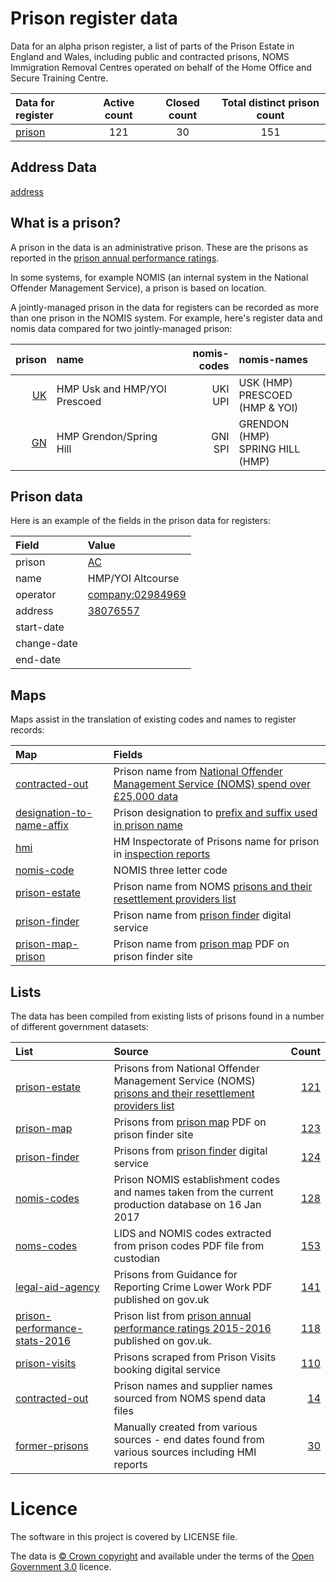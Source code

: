 # Prison register data

Data for an alpha prison register,
a list of parts of the Prison Estate in England and Wales, including public and contracted prisons, NOMS Immigration Removal Centres operated on behalf of the Home Office and Secure Training Centre.

| Data for register                | Active count | Closed count | Total distinct prison count |
| :---                             | :---:        | :---:        | :---:                       |
| [prison](data/prison/prison.tsv) | 121          | 30           | 151                         |


## Address Data
[address](maps/prison-address.tsv)


## What is a prison?

A prison in the data is an administrative prison. These are the prisons as
reported in the [prison annual performance ratings](https://www.gov.uk/government/statistics/prison-performance-statistics-2015-to-2016).

In some systems, for example NOMIS (an internal system in the National
Offender Management Service), a prison is based on location.

A jointly-managed prison in the data for registers can be recorded as
more than one prison in the NOMIS system. For example, here's register data
and nomis data compared for two jointly-managed prison:

| prison                                                | name                         | nomis-codes | nomis-names |
| ---:   | :---                         | ---:       | :---        |
| [UK](https://prison.alpha.openregister.org/record/UK) | HMP Usk and HMP/YOI Prescoed | UKI <br>UPI | USK (HMP) <br>PRESCOED (HMP & YOI)  |
| [GN](https://prison.alpha.openregister.org/record/GN) | HMP Grendon/Spring Hill      | GNI <br>SPI | GRENDON (HMP) <br>SPRING HILL (HMP) |

## Prison data

Here is an example of the fields in the prison data for registers:

| Field       | Value |
| :---        | :---  |
| prison      | [AC](http://prison.alpha.openregister.org/record/AC) |
| name        | HMP/YOI Altcourse |
| operator    | [company:02984969](https://beta.companieshouse.gov.uk/company/02984969) |
| address     | [38076557](http://address.discovery.openregister.org/record/38076557) |
| start-date  | |
| change-date | |
| end-date    | |

## Maps

Maps assist in the translation of existing codes and names to register records:

| Map  | Fields |
| :--- | :---   |
| [contracted-out](maps/contracted-out.tsv) | Prison name from [National Offender Management Service (NOMS) spend over £25,000 data](https://www.gov.uk/government/publications/national-offender-management-service-spend-over-25000-2016) |
| [designation-to-name-affix](maps/designation-to-name-affix.tsv) | Prison designation to [prefix and suffix used in prison name](https://github.com/openregister/prison-data/blob/readme-update/lib/prison_data.rb#L66) |
| [hmi](maps/hmi.tsv) | HM Inspectorate of Prisons name for prison in [inspection reports](https://www.justiceinspectorates.gov.uk/hmiprisons/inspections/) |
| [nomis-code](maps/nomis-code.tsv) | NOMIS three letter code |
| [prison-estate](maps/prison-estate.tsv) | Prison name from NOMS [prisons and their resettlement providers list](https://www.gov.uk/government/publications/prisons-and-their-resettlement-providers) |
| [prison-finder](maps/prison-finder.tsv) | Prison name from [prison finder](https://www.justice.gov.uk/contacts/prison-finder) digital service |
| [prison-map-prison](maps/prison-map-prison.tsv) | Prison name from [prison map](https://www.justice.gov.uk/downloads/contacts/hmps/prison-finder/prison-map.pdf) PDF on prison finder site |


## Lists

The data has been compiled from existing lists of prisons found
in a number of different government datasets:

| List | Source | Count |
| :---         |    :--- | ---: |
| [prison-estate](lists/prison-estate) | Prisons from National Offender Management Service (NOMS) [prisons and their resettlement providers list](https://www.gov.uk/government/publications/prisons-and-their-resettlement-providers) |[121](lists/prison-estate/list.tsv)|
| [prison-map](lists/prison-map) | Prisons from [prison map](https://www.justice.gov.uk/downloads/contacts/hmps/prison-finder/prison-map.pdf) PDF on prison finder site |[123](lists/prison-map/prisons.tsv)|
| [prison-finder](lists/prison-finder) | Prisons from [prison finder](https://www.justice.gov.uk/contacts/prison-finder) digital service |[124](lists/prison-finder/prison-address-text.tsv)|
| [nomis-codes](lists/nomis-codes) | Prison NOMIS establishment codes and names taken from the current production database on 16 Jan 2017 |[128](lists/nomis-codes/nomis-codes.tsv)|
| [noms-codes](lists/noms-codes) | LIDS and NOMIS codes extracted from prison codes PDF file from custodian |[153](lists/noms-codes/prison-codes.tsv)|
| [legal-aid-agency](lists/legal-aid-agency) | Prisons from Guidance for Reporting Crime Lower Work PDF published on gov.uk |[141](lists/legal-aid-agency/prison-codes.tsv)|
| [prison-performance-stats-2016](lists/prison-performance-stats-2016) | Prison list from [prison annual performance ratings 2015-2016](https://www.gov.uk/government/statistics/prison-performance-statistics-2015-to-2016) published on gov.uk. |[118](lists/prison-performance-stats-2016/prisons.tsv)|
| [prison-visits](lists/prison-visits) | Prisons scraped from Prison Visits booking digital service |[110](lists/prison-visits/prisons.tsv)|
| [contracted-out](lists/contracted-out) | Prison names and supplier names sourced from NOMS spend data files |[14](lists/contracted-out/prisons.tsv)|
| [former-prisons](lists/former-prisons) | Manually created from various sources - end dates found from various sources including HMI reports |[30](lists/former-prisons/prisons.tsv)|

# Licence

The software in this project is covered by LICENSE file.

The data is [© Crown copyright](http://www.nationalarchives.gov.uk/information-management/re-using-public-sector-information/copyright-and-re-use/crown-copyright/)
and available under the terms of the [Open Government 3.0](https://www.nationalarchives.gov.uk/doc/open-government-licence/version/3/) licence.
